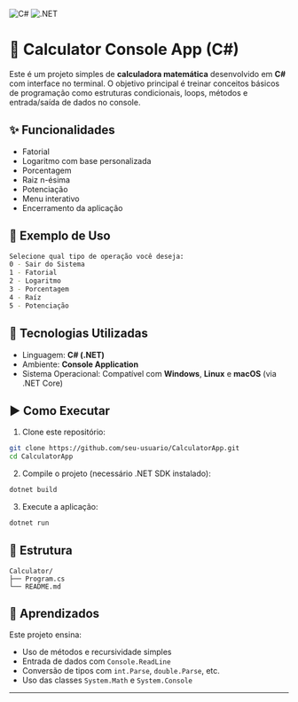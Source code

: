 ![C#](https://img.shields.io/badge/language-C%23-blue?logo=c-sharp&logoColor=white)
![.NET](https://img.shields.io/badge/platform-.NET-blueviolet?logo=.net)


# 🧮 Calculator Console App (C#)

Este é um projeto simples de **calculadora matemática** desenvolvido em **C#** com interface no terminal. O objetivo principal é treinar conceitos básicos de programação como estruturas condicionais, loops, métodos e entrada/saída de dados no console.

## ✨ Funcionalidades

- Fatorial
- Logaritmo com base personalizada
- Porcentagem
- Raiz n-ésima
- Potenciação
- Menu interativo
- Encerramento da aplicação

## 📸 Exemplo de Uso

```bash
Selecione qual tipo de operação você deseja:
0 - Sair do Sistema
1 - Fatorial
2 - Logaritmo
3 - Porcentagem
4 - Raíz
5 - Potenciação
```

## 🔧 Tecnologias Utilizadas

- Linguagem: **C# (.NET)**
- Ambiente: **Console Application**
- Sistema Operacional: Compatível com **Windows**, **Linux** e **macOS** (via .NET Core)

## ▶️ Como Executar

1. Clone este repositório:
```bash
git clone https://github.com/seu-usuario/CalculatorApp.git
cd CalculatorApp
```

2. Compile o projeto (necessário .NET SDK instalado):
```bash
dotnet build
```

3. Execute a aplicação:
```bash
dotnet run
```

## 📁 Estrutura

```
Calculator/
├── Program.cs
└── README.md
```

## 🚀 Aprendizados

Este projeto ensina:

- Uso de métodos e recursividade simples
- Entrada de dados com `Console.ReadLine`
- Conversão de tipos com `int.Parse`, `double.Parse`, etc.
- Uso das classes `System.Math` e `System.Console`
  
---
